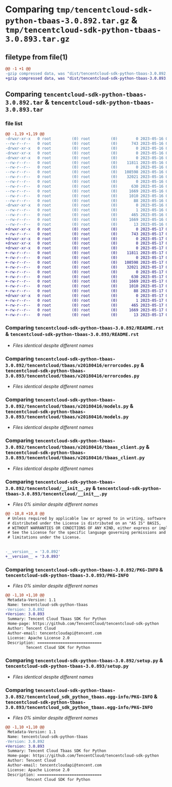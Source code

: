 # Comparing `tmp/tencentcloud-sdk-python-tbaas-3.0.892.tar.gz` & `tmp/tencentcloud-sdk-python-tbaas-3.0.893.tar.gz`

## filetype from file(1)

```diff
@@ -1 +1 @@
-gzip compressed data, was "dist/tencentcloud-sdk-python-tbaas-3.0.892.tar", last modified: Tue May 16 00:45:52 2023, max compression
+gzip compressed data, was "dist/tencentcloud-sdk-python-tbaas-3.0.893.tar", last modified: Wed May 17 03:40:26 2023, max compression
```

## Comparing `tencentcloud-sdk-python-tbaas-3.0.892.tar` & `tencentcloud-sdk-python-tbaas-3.0.893.tar`

### file list

```diff
@@ -1,19 +1,19 @@
-drwxr-xr-x   0 root         (0) root         (0)        0 2023-05-16 00:45:52.000000 tencentcloud-sdk-python-tbaas-3.0.892/
--rw-r--r--   0 root         (0) root         (0)      743 2023-05-16 00:45:52.000000 tencentcloud-sdk-python-tbaas-3.0.892/README.rst
-drwxr-xr-x   0 root         (0) root         (0)        0 2023-05-16 00:45:52.000000 tencentcloud-sdk-python-tbaas-3.0.892/tencentcloud/
-drwxr-xr-x   0 root         (0) root         (0)        0 2023-05-16 00:45:52.000000 tencentcloud-sdk-python-tbaas-3.0.892/tencentcloud/tbaas/
-drwxr-xr-x   0 root         (0) root         (0)        0 2023-05-16 00:45:52.000000 tencentcloud-sdk-python-tbaas-3.0.892/tencentcloud/tbaas/v20180416/
--rw-r--r--   0 root         (0) root         (0)    11811 2023-05-16 00:45:52.000000 tencentcloud-sdk-python-tbaas-3.0.892/tencentcloud/tbaas/v20180416/errorcodes.py
--rw-r--r--   0 root         (0) root         (0)        0 2023-05-16 00:45:52.000000 tencentcloud-sdk-python-tbaas-3.0.892/tencentcloud/tbaas/v20180416/__init__.py
--rw-r--r--   0 root         (0) root         (0)   108598 2023-05-16 00:45:52.000000 tencentcloud-sdk-python-tbaas-3.0.892/tencentcloud/tbaas/v20180416/models.py
--rw-r--r--   0 root         (0) root         (0)    32021 2023-05-16 00:45:52.000000 tencentcloud-sdk-python-tbaas-3.0.892/tencentcloud/tbaas/v20180416/tbaas_client.py
--rw-r--r--   0 root         (0) root         (0)        0 2023-05-16 00:45:52.000000 tencentcloud-sdk-python-tbaas-3.0.892/tencentcloud/tbaas/__init__.py
--rw-r--r--   0 root         (0) root         (0)      630 2023-05-16 00:45:52.000000 tencentcloud-sdk-python-tbaas-3.0.892/tencentcloud/__init__.py
--rw-r--r--   0 root         (0) root         (0)     1669 2023-05-16 00:45:52.000000 tencentcloud-sdk-python-tbaas-3.0.892/PKG-INFO
--rw-r--r--   0 root         (0) root         (0)     1010 2023-05-16 00:45:52.000000 tencentcloud-sdk-python-tbaas-3.0.892/setup.py
--rw-r--r--   0 root         (0) root         (0)       88 2023-05-16 00:45:52.000000 tencentcloud-sdk-python-tbaas-3.0.892/setup.cfg
-drwxr-xr-x   0 root         (0) root         (0)        0 2023-05-16 00:45:52.000000 tencentcloud-sdk-python-tbaas-3.0.892/tencentcloud_sdk_python_tbaas.egg-info/
--rw-r--r--   0 root         (0) root         (0)        1 2023-05-16 00:45:52.000000 tencentcloud-sdk-python-tbaas-3.0.892/tencentcloud_sdk_python_tbaas.egg-info/dependency_links.txt
--rw-r--r--   0 root         (0) root         (0)      465 2023-05-16 00:45:52.000000 tencentcloud-sdk-python-tbaas-3.0.892/tencentcloud_sdk_python_tbaas.egg-info/SOURCES.txt
--rw-r--r--   0 root         (0) root         (0)     1669 2023-05-16 00:45:52.000000 tencentcloud-sdk-python-tbaas-3.0.892/tencentcloud_sdk_python_tbaas.egg-info/PKG-INFO
--rw-r--r--   0 root         (0) root         (0)       13 2023-05-16 00:45:52.000000 tencentcloud-sdk-python-tbaas-3.0.892/tencentcloud_sdk_python_tbaas.egg-info/top_level.txt
+drwxr-xr-x   0 root         (0) root         (0)        0 2023-05-17 03:40:26.000000 tencentcloud-sdk-python-tbaas-3.0.893/
+-rw-r--r--   0 root         (0) root         (0)      743 2023-05-17 03:40:25.000000 tencentcloud-sdk-python-tbaas-3.0.893/README.rst
+drwxr-xr-x   0 root         (0) root         (0)        0 2023-05-17 03:40:26.000000 tencentcloud-sdk-python-tbaas-3.0.893/tencentcloud/
+drwxr-xr-x   0 root         (0) root         (0)        0 2023-05-17 03:40:26.000000 tencentcloud-sdk-python-tbaas-3.0.893/tencentcloud/tbaas/
+drwxr-xr-x   0 root         (0) root         (0)        0 2023-05-17 03:40:26.000000 tencentcloud-sdk-python-tbaas-3.0.893/tencentcloud/tbaas/v20180416/
+-rw-r--r--   0 root         (0) root         (0)    11811 2023-05-17 03:40:25.000000 tencentcloud-sdk-python-tbaas-3.0.893/tencentcloud/tbaas/v20180416/errorcodes.py
+-rw-r--r--   0 root         (0) root         (0)        0 2023-05-17 03:40:25.000000 tencentcloud-sdk-python-tbaas-3.0.893/tencentcloud/tbaas/v20180416/__init__.py
+-rw-r--r--   0 root         (0) root         (0)   108598 2023-05-17 03:40:25.000000 tencentcloud-sdk-python-tbaas-3.0.893/tencentcloud/tbaas/v20180416/models.py
+-rw-r--r--   0 root         (0) root         (0)    32021 2023-05-17 03:40:25.000000 tencentcloud-sdk-python-tbaas-3.0.893/tencentcloud/tbaas/v20180416/tbaas_client.py
+-rw-r--r--   0 root         (0) root         (0)        0 2023-05-17 03:40:25.000000 tencentcloud-sdk-python-tbaas-3.0.893/tencentcloud/tbaas/__init__.py
+-rw-r--r--   0 root         (0) root         (0)      630 2023-05-17 03:40:25.000000 tencentcloud-sdk-python-tbaas-3.0.893/tencentcloud/__init__.py
+-rw-r--r--   0 root         (0) root         (0)     1669 2023-05-17 03:40:26.000000 tencentcloud-sdk-python-tbaas-3.0.893/PKG-INFO
+-rw-r--r--   0 root         (0) root         (0)     1010 2023-05-17 03:40:25.000000 tencentcloud-sdk-python-tbaas-3.0.893/setup.py
+-rw-r--r--   0 root         (0) root         (0)       88 2023-05-17 03:40:26.000000 tencentcloud-sdk-python-tbaas-3.0.893/setup.cfg
+drwxr-xr-x   0 root         (0) root         (0)        0 2023-05-17 03:40:26.000000 tencentcloud-sdk-python-tbaas-3.0.893/tencentcloud_sdk_python_tbaas.egg-info/
+-rw-r--r--   0 root         (0) root         (0)        1 2023-05-17 03:40:26.000000 tencentcloud-sdk-python-tbaas-3.0.893/tencentcloud_sdk_python_tbaas.egg-info/dependency_links.txt
+-rw-r--r--   0 root         (0) root         (0)      465 2023-05-17 03:40:26.000000 tencentcloud-sdk-python-tbaas-3.0.893/tencentcloud_sdk_python_tbaas.egg-info/SOURCES.txt
+-rw-r--r--   0 root         (0) root         (0)     1669 2023-05-17 03:40:26.000000 tencentcloud-sdk-python-tbaas-3.0.893/tencentcloud_sdk_python_tbaas.egg-info/PKG-INFO
+-rw-r--r--   0 root         (0) root         (0)       13 2023-05-17 03:40:26.000000 tencentcloud-sdk-python-tbaas-3.0.893/tencentcloud_sdk_python_tbaas.egg-info/top_level.txt
```

### Comparing `tencentcloud-sdk-python-tbaas-3.0.892/README.rst` & `tencentcloud-sdk-python-tbaas-3.0.893/README.rst`

 * *Files identical despite different names*

### Comparing `tencentcloud-sdk-python-tbaas-3.0.892/tencentcloud/tbaas/v20180416/errorcodes.py` & `tencentcloud-sdk-python-tbaas-3.0.893/tencentcloud/tbaas/v20180416/errorcodes.py`

 * *Files identical despite different names*

### Comparing `tencentcloud-sdk-python-tbaas-3.0.892/tencentcloud/tbaas/v20180416/models.py` & `tencentcloud-sdk-python-tbaas-3.0.893/tencentcloud/tbaas/v20180416/models.py`

 * *Files identical despite different names*

### Comparing `tencentcloud-sdk-python-tbaas-3.0.892/tencentcloud/tbaas/v20180416/tbaas_client.py` & `tencentcloud-sdk-python-tbaas-3.0.893/tencentcloud/tbaas/v20180416/tbaas_client.py`

 * *Files identical despite different names*

### Comparing `tencentcloud-sdk-python-tbaas-3.0.892/tencentcloud/__init__.py` & `tencentcloud-sdk-python-tbaas-3.0.893/tencentcloud/__init__.py`

 * *Files 0% similar despite different names*

```diff
@@ -10,8 +10,8 @@
 # Unless required by applicable law or agreed to in writing, software
 # distributed under the License is distributed on an "AS IS" BASIS,
 # WITHOUT WARRANTIES OR CONDITIONS OF ANY KIND, either express or implied.
 # See the License for the specific language governing permissions and
 # limitations under the License.
 
 
-__version__ = '3.0.892'
+__version__ = '3.0.893'
```

### Comparing `tencentcloud-sdk-python-tbaas-3.0.892/PKG-INFO` & `tencentcloud-sdk-python-tbaas-3.0.893/PKG-INFO`

 * *Files 0% similar despite different names*

```diff
@@ -1,10 +1,10 @@
 Metadata-Version: 1.1
 Name: tencentcloud-sdk-python-tbaas
-Version: 3.0.892
+Version: 3.0.893
 Summary: Tencent Cloud Tbaas SDK for Python
 Home-page: https://github.com/TencentCloud/tencentcloud-sdk-python
 Author: Tencent Cloud
 Author-email: tencentcloudapi@tencent.com
 License: Apache License 2.0
 Description: ============================
         Tencent Cloud SDK for Python
```

### Comparing `tencentcloud-sdk-python-tbaas-3.0.892/setup.py` & `tencentcloud-sdk-python-tbaas-3.0.893/setup.py`

 * *Files identical despite different names*

### Comparing `tencentcloud-sdk-python-tbaas-3.0.892/tencentcloud_sdk_python_tbaas.egg-info/PKG-INFO` & `tencentcloud-sdk-python-tbaas-3.0.893/tencentcloud_sdk_python_tbaas.egg-info/PKG-INFO`

 * *Files 0% similar despite different names*

```diff
@@ -1,10 +1,10 @@
 Metadata-Version: 1.1
 Name: tencentcloud-sdk-python-tbaas
-Version: 3.0.892
+Version: 3.0.893
 Summary: Tencent Cloud Tbaas SDK for Python
 Home-page: https://github.com/TencentCloud/tencentcloud-sdk-python
 Author: Tencent Cloud
 Author-email: tencentcloudapi@tencent.com
 License: Apache License 2.0
 Description: ============================
         Tencent Cloud SDK for Python
```

